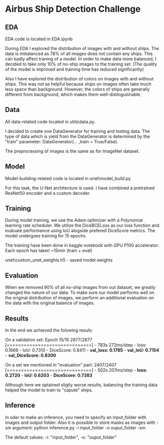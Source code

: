 # Airbus Ship Detection Challenge

## EDA
EDA code is located in EDA.ipynb

During EDA I explored the distribution of images with and without ships. The data is imbalanced as 78% of all images does not contain any ships. This can badly affect traning of a model. In order to make data more balanced, I decided to take only 10% of no-ship images to the training set. (The quality of the model is improved and training time has reduced significantly)

Also I have explored the distribution of colors on images with and without ships. This was not as helpful because ships on images often take much less space than background. However, the colors of ships are generally different from background, which makes them well-distinguishable.


## Data

All data-related code located in utils\data.py.

I decided to create one DataGenerator for training and testing data. The type of data which is yield from the DataGenerator is determined by the "train" parameter: DataGenerator(... ,train = True/False).

The preprocessing of images is the same as for ImageNet dataset.

## Model 

Model-building-related code is located in unet\model_build.py

For this task, the U-Net architecture is used. I have combined a pretrained ResNet50 encoder and a custom decoder.

## Training

During model training, we use the Adam optimizer with a Polynomial learning rate scheduler. We utilize the DiceBCELoss as our loss function and evaluate performance using IoU alogside prefered DiceScore metrics. The model undergoes training for 15 epochs.

The training have been done in kaggle notebook with GPU P100 accelerator. Each epoch has taken ~15min (train + eval)

unet\custom_unet_weights.h5 - saved model weights

## Evaluation

When we removed 90% of all no-ship images from out dataset, we greatly changed the nature of our data. To make sure our model performs well on the original distribution of images, we perform an additional evaluation on the data with the original balance of images.


## Results

In the end we achieved the folowing resuls:

On a validation set:
Epoch 15/15
2877/2877 [==============================] - 783s 272ms/step - loss: 0.1669 - IoU: 0.7310 - DiceScore: 0.8411 - **val_loss: 0.1785** - **val_IoU: 0.7154** - **val_DiceScore: 0.8300**

On a set we mentioned in "evaluation" part:
2407/2407 [==============================] - 502s 207ms/step - **loss: 0.2720** - **IoU: 0.6203** - **DiceScore: 0.7383**

Although here we optained sligtly worse results, balancing the training data helped the model to train to "capute" ships. 


## Inference

In oder to make an inference, you need to specify an input_folder with images and output folder. Also it is possible to store masks as images with -sm argument:
python inference.py -i input_folder -o ouput_folder -sm

The default values: -i: "input_folder", -o: "ouput_folder"







